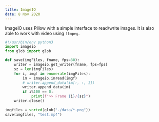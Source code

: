 ```yaml
---
title: ImageIO
date: 8 Nov 2020
---
```


ImageIO uses Pillow with a simple interface to read/write images. It
is also able to work with video using `ffmpeg`.

```python
#!/usr/bin/env python3
import imageio
from glob import glob

def save(imgFiles, fname, fps=30):
    writer = imageio.get_writer(fname, fps=fps)
    sz = len(imgFiles)
    for i, imgf in enumerate(imgFiles):
        im = imageio.imread(imgf)
        # writer.append_data(im[:, :, 1])
        writer.append_data(im)
        if i%100 == 0:
            print(f">> Frame {i}/{sz}")
    writer.close()
    
imgfiles = sorted(glob("./data/*.png"))
save(imgfiles, "test.mp4")
```
